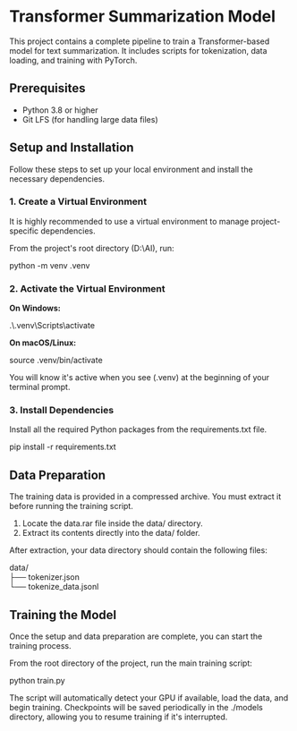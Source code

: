 # **Transformer Summarization Model**

This project contains a complete pipeline to train a Transformer-based model for text summarization. It includes scripts for tokenization, data loading, and training with PyTorch.

## **Prerequisites**

* Python 3.8 or higher  
* Git LFS (for handling large data files)

## **Setup and Installation**

Follow these steps to set up your local environment and install the necessary dependencies.

### **1\. Create a Virtual Environment**

It is highly recommended to use a virtual environment to manage project-specific dependencies.

From the project's root directory (D:\\AI), run:

python \-m venv .venv

### **2\. Activate the Virtual Environment**

**On Windows:**

.\\.venv\\Scripts\\activate

**On macOS/Linux:**

source .venv/bin/activate

You will know it's active when you see (.venv) at the beginning of your terminal prompt.

### **3\. Install Dependencies**

Install all the required Python packages from the requirements.txt file.

pip install \-r requirements.txt

## **Data Preparation**

The training data is provided in a compressed archive. You must extract it before running the training script.

1. Locate the data.rar file inside the data/ directory.  
2. Extract its contents directly into the data/ folder.

After extraction, your data directory should contain the following files:

data/  
├── tokenizer.json  
└── tokenize\_data.jsonl

## **Training the Model**

Once the setup and data preparation are complete, you can start the training process.

From the root directory of the project, run the main training script:

python train.py

The script will automatically detect your GPU if available, load the data, and begin training. Checkpoints will be saved periodically in the ./models directory, allowing you to resume training if it's interrupted.